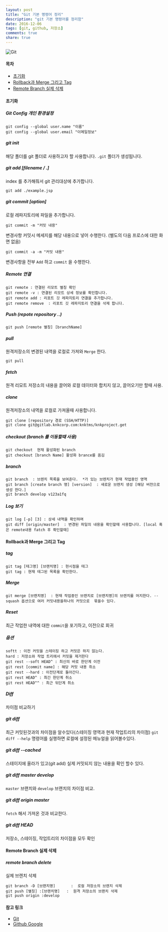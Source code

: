 ```yaml
---
layout: post
title: "Git 기본 명령어 정리"
description: "git 기본 명령어를 정리함"
date: 2016-12-06
tags: [git, github, 저장소]
comments: true
share: true
---
```


![Git](http://jijong.github.io/images/git_logo.png)

#### 목차
- [초기화](#section)
- [Rollback과 Merge 그리고 Tag](#rollback-merge--tag)
- [Remote Branch 실제 삭제](#remote-branch--)

#### 초기화

##### Git Config 개인 환경설정

    git config --global user.name "이름"
    git config --global user.email "이메일정보"

##### git init
해당 폴더를 git 폴더로 사용하고자 할 사용합니다. `.git` 폴더가 생성됩니다.

##### git add [filename / .]   
index 를 추가해줘서 git 관리대상에 추가합니다.

    git add ./example.jsp

##### git commit [option]
로컬 레파지토리에 파일을 추가합니다.

    git commit -m "커밋 내용"

변경사항 커밋시 메세지를 해당 내용으로 넣어 수행한다. (별도의  다음 프로스에 대한 화면 없음)

    git commit -a -m "커밋 내용"

변경사항을 전부 `Add` 하고 `commit` 을 수행한다.

##### Remote 연결

    git remote : 연결된 리모트 별칭 확인
    git remote -v : 연결된 리모트 상세 정보를 확인합니다.
    git remote add : 리포트 깃 레파지토리 연결을 추가합니다.
    git remote remove  : 리포트 깃 레파지토리 연결을 삭제 합니다.

##### Push  (repote repository ..)
    git push [remote 별칭] [branchName]

##### pull
원격저장소의 변경된 내역을 로컬로 가져와 `Merge` 한다.

    git pull

##### fetch
원격 리모트 저장소의 내용을 끌어와 로컬 데이터와 합치지 않고, 끌어오기만 할때 사용.

##### clone
원격저장소의 내역을 로컬로 가져올때 사용합니다.

    git clone [repository 경로 (SSH/HTTP)]
    git clone git@gitlab.knkcorp.com:knktms/knkproject.get

##### checkout (branch 를 이동할때 사용)

    git checkout  현재 활성화된 branch
    git checkout [branch Name] 활성화 brance를 옴김

##### branch

    git branch  : 브렌치 목록을 보여준다.  *가 있는 브렌치가 현재 작업중인 영역
    git branch [create branch 명] [version]  : 새로운 브렌치 생성 [해당 버전으로 생성 한다.]
    git branch develop v123a1fq

##### Log 보기

    git log [-p] [3] : 상세 내역을 확인하며
    git diff [origin/master]  : 변경된 파일의 내용을 확인할때 사용합니다. [local 혹은 remote내용 fatch 후 확인할때]


#### Rollback과 Merge 그리고 Tag

##### tag

    git tag [테그명] [브랜치명] : 현시점을 테그
    git tag : 현재 테그된 목록을 확인한다.

##### Merge

    git merge [브랜치명]  : 현재 작업중인 브랜치로 [브랜치명]의 브랜치를 머지한다. --squash 옵션으로 여러 커밋내용을하나의 커밋으로  묶을수 있다.

##### Reset
최근 작업한 내역에 대한 `commit`을 포기하고, 이전으로 회귀

##### 옵션

    softt : 이전 커밋을 스테이징 하고 커밋은 하지 않는다.
    hard : 저장소와 작업 트리에서 커밋을 제거한다
    git rest --soft HEAD^ : 최신의 바로 한단계 이전
    git rest [commit name] : 해당 커밋 내용 취소
    git rest --hard : 이전단계로 돌아간다.
    git rest HEAD^ : 최긴 한단계 취소
    git rest HEAD^^ : 최근 뒤단계 취소
   
##### Diff
차이점 비교하기

##### git diff
최근 커밋된것과의 차이점을 알수있다(스테이징 영역과 현재 작업트리의 차이점)
`git diff --help` 명령어를 실행하면 로컬에 설정된 메뉴얼을 읽어볼수있다.

##### git diff --cached
스테이지에 올라가 있고(git add) 실제 커밋되지 않는 내용을 확인 할수 있다.

##### git diff master develop
`master` 브랜치와 `develop` 브랜치의 차이점 비교.

##### git diff origin master
`fetch` 해서 가져온 것과 비교한다.

##### git diff HEAD
저장소, 스테이징, 작업트리의 차이점을 모두 확인


#### Remote Branch 실제 삭제



##### remote branch delete


실제 브렌치 삭제

    git branch -D [브랜치명]       :  로컬 저장소의 브렌치 삭제
    git push [별칭] :[브랜치명]   :  원격 저장소의 브랜치 삭제
    git push origin :develop


#### 참고 링크
- [Git](https://git-scm.com/)
- [Github Google](https://github.com/google)

